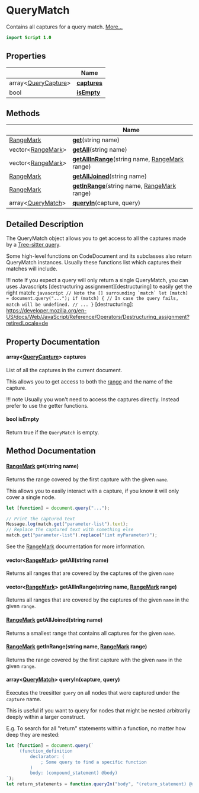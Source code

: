 # QueryMatch

Contains all captures for a query match. [More...](#detailed-description)

```qml
import Script 1.0
```

## Properties

| | Name |
|-|-|
|array<[QueryCapture](../script/querycapture.md)>|**[captures](#captures)**|
|bool|**[isEmpty](#isEmpty)**|

## Methods

| | Name |
|-|-|
|[RangeMark](../script/rangemark.md) |**[get](#get)**(string name)|
|vector<[RangeMark](../script/rangemark.md)> |**[getAll](#getAll)**(string name)|
|vector<[RangeMark](../script/rangemark.md)> |**[getAllInRange](#getAllInRange)**(string name, [RangeMark](../script/rangemark.md) range)|
|[RangeMark](../script/rangemark.md) |**[getAllJoined](#getAllJoined)**(string name)|
|[RangeMark](../script/rangemark.md) |**[getInRange](#getInRange)**(string name, [RangeMark](../script/rangemark.md) range)|
|array<[QueryMatch](../script/querymatch.md)> |**[queryIn](#queryIn)**(capture, query)|

## Detailed Description

The QueryMatch object allows you to get access to all the captures made by a [Tree-sitter
query](https://tree-sitter.github.io/tree-sitter/using-parsers#pattern-matching-with-queries).

Some high-level functions on CodeDocument and its subclasses also return QueryMatch instances.
Usually these functions list which captures their matches will include.

!!! note
    If you expect a query will only return a single QueryMatch, you can uses Javascripts
    [destructuring assignment][destructuring] to easily get the right match:
    ``` javascript
    // Note the [] surrounding `match`
    let [match] = document.query("...");
    if (match) { // In case the query fails, match will be undefined.
        // ...
    }
    ```
 [destructuring]:
https://developer.mozilla.org/en-US/docs/Web/JavaScript/Reference/Operators/Destructuring_assignment?retiredLocale=de

## Property Documentation

#### <a name="captures"></a>array<[QueryCapture](../script/querycapture.md)> **captures**

List of all the captures in the current document.

This allows you to get access to both the [range](./rangemark.md) and the name of the capture.

!!! note
     Usually you won't need to access the captures directly.
     Instead prefer to use the getter functions.

#### <a name="isEmpty"></a>bool **isEmpty**

Return true if the `QueryMatch` is empty.

## Method Documentation

#### <a name="get"></a>[RangeMark](../script/rangemark.md) **get**(string name)

Returns the range covered by the first capture with the given `name`.

This allows you to easily interact with a capture, if you know it will only cover a single node.
``` javascript
let [function] = document.query("...");

// Print the captured text
Message.log(match.get("parameter-list").text);
// Replace the captured text with something else
match.get("parameter-list").replace("(int myParameter)");
```

See the [RangeMark](rangemark.md) documentation for more information.

#### <a name="getAll"></a>vector<[RangeMark](../script/rangemark.md)> **getAll**(string name)

Returns all ranges that are covered by the captures of the given `name`

#### <a name="getAllInRange"></a>vector<[RangeMark](../script/rangemark.md)> **getAllInRange**(string name, [RangeMark](../script/rangemark.md) range)

Returns all ranges that are covered by the captures of the given `name` in the given `range`.

#### <a name="getAllJoined"></a>[RangeMark](../script/rangemark.md) **getAllJoined**(string name)

Returns a smallest range that contains all captures for the given `name`.

#### <a name="getInRange"></a>[RangeMark](../script/rangemark.md) **getInRange**(string name, [RangeMark](../script/rangemark.md) range)

Returns the range covered by the first capture with the given `name` in the given `range`.

#### <a name="queryIn"></a>array<[QueryMatch](../script/querymatch.md)> **queryIn**(capture, query)

Executes the treesitter `query` on all nodes that were captured under the `capture` name.

This is useful if you want to query for nodes that might be nested arbitrarily deeply within a larger construct.

E.g. To search for all "return" statements within a function, no matter how deep they are nested:
``` javascript
let [function] = document.query(`
     (function_definition
         declarator: (
             ; Some query to find a specific function
         )
         body: (compound_statement) @body)
`);
let return_statements = function.queryIn("body", "(return_statement) @return");
```
